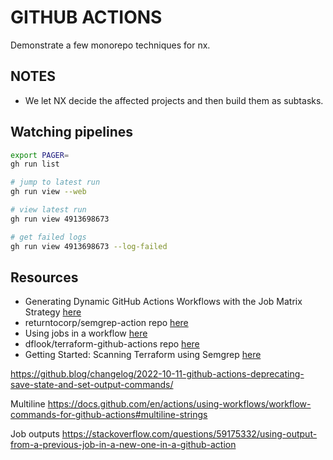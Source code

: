 # GITHUB ACTIONS

Demonstrate a few monorepo techniques for nx.  

## NOTES

* We let NX decide the affected projects and then build them as subtasks.  

## Watching pipelines

```sh
export PAGER=  
gh run list

# jump to latest run
gh run view --web

# view latest run
gh run view 4913698673                     

# get failed logs 
gh run view 4913698673 --log-failed    
```

## Resources

* Generating Dynamic GitHub Actions Workflows with the Job Matrix Strategy [here](https://brunoscheufler.com/blog/2021-10-09-generating-dynamic-github-actions-workflows-with-the-job-matrix-strategy)
* returntocorp/semgrep-action repo [here](https://github.com/returntocorp/semgrep-action)  
* Using jobs in a workflow [here](https://docs.github.com/en/actions/using-jobs/using-jobs-in-a-workflow)
* dflook/terraform-github-actions repo [here](https://github.com/dflook/terraform-github-actions)  
* Getting Started: Scanning Terraform using Semgrep [here](https://medium.com/@tysiew/getting-started-scanning-terraform-using-semgrep-408b6722347c)  

https://github.blog/changelog/2022-10-11-github-actions-deprecating-save-state-and-set-output-commands/

Multiline https://docs.github.com/en/actions/using-workflows/workflow-commands-for-github-actions#multiline-strings


Job outputs https://stackoverflow.com/questions/59175332/using-output-from-a-previous-job-in-a-new-one-in-a-github-action